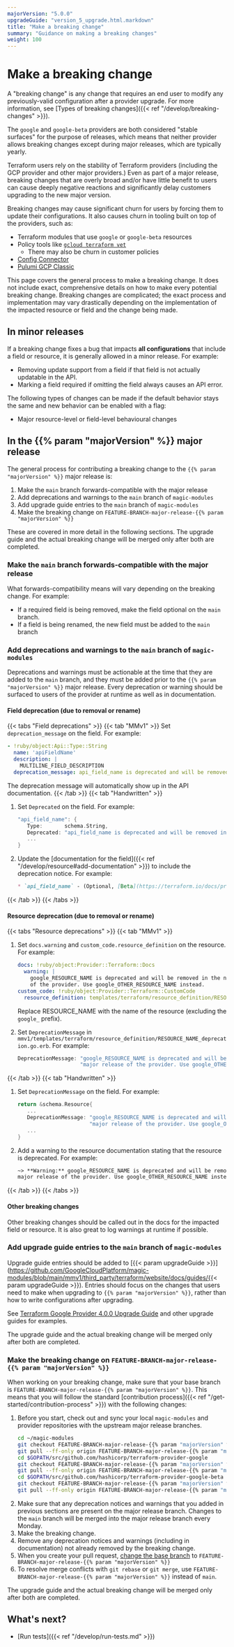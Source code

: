 ```yaml
---
majorVersion: "5.0.0"
upgradeGuide: "version_5_upgrade.html.markdown"
title: "Make a breaking change"
summary: "Guidance on making a breaking changes"
weight: 100
---
```


# Make a breaking change

A "breaking change" is any change that requires an end user to modify any
previously-valid configuration after a provider upgrade. For more information,
see [Types of breaking changes]({{< ref "/develop/breaking-changes" >}}).

The `google` and `google-beta` providers are both considered "stable surfaces"
for the purpose of releases, which means that neither provider allows breaking
changes except during major releases, which are typically yearly.

Terraform users rely on the stability of Terraform providers (including the GCP
provider and other major providers.) Even as part of a major release, breaking
changes that are overly broad and/or have little benefit to users can cause
deeply negative reactions and significantly delay customers upgrading to the
new major version.

Breaking changes may cause significant churn for users by forcing them to
update their configurations. It also causes churn in tooling built on top of
the providers, such as:

* Terraform modules that use `google` or `google-beta` resources
* Policy tools like [`gcloud terraform vet`](https://cloud.google.com/docs/terraform/policy-validation/quickstart)
  * There may also be churn in customer policies
* [Config Connector](https://cloud.google.com/config-connector/docs/overview)
* [Pulumi GCP Classic](https://www.pulumi.com/registry/packages/gcp/)

This page covers the general process to make a breaking change. It does not
include exact, comprehensive details on how to make every potential breaking
change. Breaking changes are complicated; the exact process and implementation
may vary drastically depending on the implementation of the impacted resource
or field and the change being made.

## In minor releases

If a breaking change fixes a bug that impacts **all configurations** that
include a field or resource, it is generally allowed in a minor release. For
example:

* Removing update support from a field if that field is not actually updatable
  in the API.
* Marking a field required if omitting the field always causes an API error.

The following types of changes can be made if the default behavior stays the
same and new behavior can be enabled with a flag:

* Major resource-level or field-level behavioural changes

## In the {{% param "majorVersion" %}} major release

The general process for contributing a breaking change to the
`{{% param "majorVersion" %}}` major release is:

1. Make the `main` branch forwards-compatible with the major release
2. Add deprecations and warnings to the `main` branch of `magic-modules`
3. Add upgrade guide entries to the `main` branch of `magic-modules`
4. Make the breaking change on `FEATURE-BRANCH-major-release-{{% param "majorVersion" %}}`

These are covered in more detail in the following sections. The upgrade guide
and the actual breaking change will be merged only after both are completed.

### Make the `main` branch forwards-compatible with the major release

What forwards-compatibility means will vary depending on the breaking change. For example:

* If a required field is being removed, make the field optional
  on the `main` branch.
* If a field is being renamed, the new field must be added to the `main` branch


### Add deprecations and warnings to the `main` branch of `magic-modules`

Deprecations and warnings must be actionable at the time that they are added
to the `main` branch, and they must be added prior to the `{{% param "majorVersion" %}}`
major release. Every deprecation or warning should be surfaced to users of the
provider at runtime as well as in documentation.

#### Field deprecation (due to removal or rename)

{{< tabs "Field deprecations" >}}
{{< tab "MMv1" >}}
Set `deprecation_message` on the field. For example:

```yaml
- !ruby/object:Api::Type::String
  name: 'apiFieldName'
  description: |
    MULTILINE_FIELD_DESCRIPTION
  deprecation_message: api_field_name is deprecated and will be removed in a future major release. Use other_field_name instead.
```

The deprecation message will automatically show up in the API documentation.
{{< /tab >}}
{{< tab "Handwritten" >}}
1. Set `Deprecated` on the field. For example:

   ```go
   "api_field_name": {
      Type:       schema.String,
      Deprecated: "api_field_name is deprecated and will be removed in a future major release. Use other_field_name instead.",
      ...
   }
   ```
2. Update the [documentation for the field]({{< ref "/develop/resource#add-documentation" >}}) to include the deprecation notice. For example:

   ```markdown
   * `api_field_name` - (Optional, [Beta](https://terraform.io/docs/providers/google/guides/provider_versions.html)) FIELD_DESCRIPTION. `api_field_name` is deprecated and will be removed in a future major release. Use `other_field_name` instead.
   ```
{{< /tab >}}
{{< /tabs >}}

#### Resource deprecation (due to removal or rename)

{{< tabs "Resource deprecations" >}}
{{< tab "MMv1" >}}
1. Set `docs.warning` and `custom_code.resource_definition` on the resource. For example:

   ```yaml
   docs: !ruby/object:Provider::Terraform::Docs
     warning: |
       google_RESOURCE_NAME is deprecated and will be removed in the next major release
       of the provider. Use google_OTHER_RESOURCE_NAME instead.
   custom_code: !ruby/object:Provider::Terraform::CustomCode
     resource_definition: templates/terraform/resource_definition/RESOURCE_NAME_deprecation.go.erb
   ```

   Replace RESOURCE_NAME with the name of the resource (excluding the `google_` prefix).
2. Set `DeprecationMessage` in `mmv1/templates/terraform/resource_definition/RESOURCE_NAME_deprecation.go.erb`. For example:
   ```go
   DeprecationMessage: "google_RESOURCE_NAME is deprecated and will be removed in the next " +
                       "major release of the provider. Use google_OTHER_RESOURCE_NAME instead.",
   ```
{{< /tab >}}
{{< tab "Handwritten" >}}
1. Set `DeprecationMessage` on the field. For example:

   ```go
   return &schema.Resource{
      ...
      DeprecationMessage: "google_RESOURCE_NAME is deprecated and will be removed in the next " +
                          "major release of the provider. Use google_OTHER_RESOURCE_NAME instead.",
      ...
   }
   ```
2. Add a warning to the resource documentation stating that the resource is deprecated. For example:
   ```markdown
   ~> **Warning:** google_RESOURCE_NAME is deprecated and will be removed in the next
   major release of the provider. Use google_OTHER_RESOURCE_NAME instead.
   ```
{{< /tab >}}
{{< /tabs >}}

#### Other breaking changes

Other breaking changes should be called out in the docs for the impacted field
or resource. It is also great to log warnings at runtime if possible.

### Add upgrade guide entries to the `main` branch of `magic-modules`

Upgrade guide entries should be added to
[{{< param upgradeGuide >}}](https://github.com/GoogleCloudPlatform/magic-modules/blob/main/mmv1/third_party/terraform/website/docs/guides/{{< param upgradeGuide >}}).
Entries should focus on the changes that users need to make when upgrading
to `{{% param "majorVersion" %}}`, rather than how to write configurations
after upgrading.

See [Terraform Google Provider 4.0.0 Upgrade Guide](https://registry.terraform.io/providers/hashicorp/google/latest/docs/guides/version_4_upgrade)
and other upgrade guides for examples.

The upgrade guide and the actual breaking change will be merged only after both are completed.

### Make the breaking change on `FEATURE-BRANCH-major-release-{{% param "majorVersion" %}}`

When working on your breaking change, make sure that your base branch
is `FEATURE-BRANCH-major-release-{{% param "majorVersion" %}}`. This
means that you will follow the standard
[contribution process]({{< ref "/get-started/contribution-process" >}})
with the following changes:

1. Before you start, check out and sync your local `magic-modules` and provider
   repositories with the upstream major release branches.
   ```bash
   cd ~/magic-modules
   git checkout FEATURE-BRANCH-major-release-{{% param "majorVersion" %}}
   git pull --ff-only origin FEATURE-BRANCH-major-release-{{% param "majorVersion" %}}
   cd $GOPATH/src/github.com/hashicorp/terraform-provider-google
   git checkout FEATURE-BRANCH-major-release-{{% param "majorVersion" %}}
   git pull --ff-only origin FEATURE-BRANCH-major-release-{{% param "majorVersion" %}}
   cd $GOPATH/src/github.com/hashicorp/terraform-provider-google-beta
   git checkout FEATURE-BRANCH-major-release-{{% param "majorVersion" %}}
   git pull --ff-only origin FEATURE-BRANCH-major-release-{{% param "majorVersion" %}}
   ```
1. Make sure that any deprecation notices and warnings that you added in previous sections
   are present on the major release branch. Changes to the `main` branch will be
   merged into the major release branch every Monday.
1. Make the breaking change.
1. Remove any deprecation notices and warnings (including in documentation) not already removed by the breaking change.
1. When you create your pull request,
   [change the base branch](https://docs.github.com/en/pull-requests/collaborating-with-pull-requests/proposing-changes-to-your-work-with-pull-requests/changing-the-base-branch-of-a-pull-request)
   to `FEATURE-BRANCH-major-release-{{% param "majorVersion" %}}`
1. To resolve merge conflicts with `git rebase` or `git merge`, use `FEATURE-BRANCH-major-release-{{% param "majorVersion" %}}` instead of `main`.

The upgrade guide and the actual breaking change will be merged only after both are completed.

## What's next?

- [Run tests]({{< ref "/develop/run-tests.md" >}})
